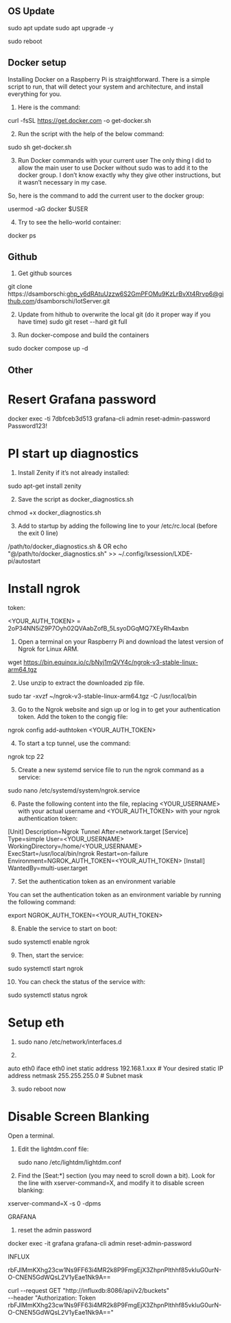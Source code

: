## OS Update

sudo apt update
sudo apt upgrade -y

sudo reboot

## Docker setup

Installing Docker on a Raspberry Pi is straightforward. There is a simple script to run, that will detect your system and architecture, and install everything for you.

1) Here is the command:

curl -fsSL https://get.docker.com -o get-docker.sh

2) Run the script with the help of the below command:

sudo sh get-docker.sh


3) Run Docker commands with your current user
The only thing I did to allow the main user to use Docker without sudo was to add it to the docker group. I don’t know exactly why they give other instructions, but it wasn’t necessary in my case.

So, here is the command to add the current user to the docker group:


usermod -aG docker $USER


4) Try to see the hello-world container:

docker ps


## Github


1) Get github sources

git clone https://dsamborschi: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@github.com/dsamborschi/IotServer.git

2) Update from hithub to overwrite the local git (do it proper way if you have time)
sudo git reset --hard
git full

3) Run docker-compose and build the containers

sudo docker compose up -d


## Other


# Resert Grafana password


docker exec -ti 7dbfceb3d513 grafana-cli admin reset-admin-password  Password123!

# PI start up diagnostics

1) Install Zenity if it’s not already installed:

sudo apt-get install zenity

2) Save the script as docker_diagnostics.sh

chmod +x docker_diagnostics.sh

3) Add to startup by adding the following line to your /etc/rc.local (before the exit 0 line)

/path/to/docker_diagnostics.sh &
OR
echo "@/path/to/docker_diagnostics.sh" >> ~/.config/lxsession/LXDE-pi/autostart



# Install ngrok

token:

<YOUR_AUTH_TOKEN> = 2oP34NN5iZ9P7Oyh02QVAabZofB_5LsyoDGqMQ7XEyRh4axbn

1) Open a terminal on your Raspberry Pi and download the latest version of Ngrok for Linux ARM.

wget https://bin.equinox.io/c/bNyj1mQVY4c/ngrok-v3-stable-linux-arm64.tgz

2) Use unzip to extract the downloaded zip file.

sudo tar -xvzf ~/ngrok-v3-stable-linux-arm64.tgz -C /usr/local/bin

3) Go to the Ngrok website and sign up or log in to get your authentication token. Add the token to the congig file:

ngrok config add-authtoken <YOUR_AUTH_TOKEN>

4) To start a tcp tunnel, use the command:

ngrok tcp 22

5) Create a new systemd service file to run the ngrok command as a service:

sudo nano /etc/systemd/system/ngrok.service

6) Paste the following content into the file, replacing <YOUR_USERNAME> with your actual username and <YOUR_AUTH_TOKEN> with your ngrok authentication token:


[Unit]
Description=Ngrok Tunnel
After=network.target
[Service]
Type=simple
User=<YOUR_USERNAME>
WorkingDirectory=/home/<YOUR_USERNAME>
ExecStart=/usr/local/bin/ngrok <PROTOCOL> <PORT>
Restart=on-failure
Environment=NGROK_AUTH_TOKEN=<YOUR_AUTH_TOKEN>
[Install]
WantedBy=multi-user.target

7) Set the authentication token as an environment variable

You can set the authentication token as an environment variable by running the following command:

export NGROK_AUTH_TOKEN=<YOUR_AUTH_TOKEN>

8) Enable the service to start on boot:

sudo systemctl enable ngrok

9) Then, start the service:

sudo systemctl start ngrok


10) You can check the status of the service with:

sudo systemctl status ngrok

# Setup eth 

1) sudo nano /etc/network/interfaces.d


2) 
auto eth0
iface eth0 inet static
address 192.168.1.xxx      # Your desired static IP address
netmask 255.255.255.0      # Subnet mask

3) sudo reboot now


# Disable Screen Blanking

Open a terminal.

1) Edit the lightdm.conf file:

   sudo nano /etc/lightdm/lightdm.conf

2) Find the [Seat:*] section (you may need to scroll down a bit).
Look for the line with xserver-command=X, and modify it to disable screen blanking:
    
  xserver-command=X -s 0 -dpms



  GRAFANA

  1) reset the admin password 

  docker exec -it grafana grafana-cli admin reset-admin-password <your new password>


  INFLUX

  rbFJlMmKXhg23cw1Ns9FF63i4MR2k8P9FmgEjX3ZhpnPlthhf85vkIuG0urN-O-CNEN5GdWQsL2V1yEae1Nk9A==

  curl --request GET "http://influxdb:8086/api/v2/buckets" \
--header "Authorization: Token rbFJlMmKXhg23cw1Ns9FF63i4MR2k8P9FmgEjX3ZhpnPlthhf85vkIuG0urN-O-CNEN5GdWQsL2V1yEae1Nk9A=="







